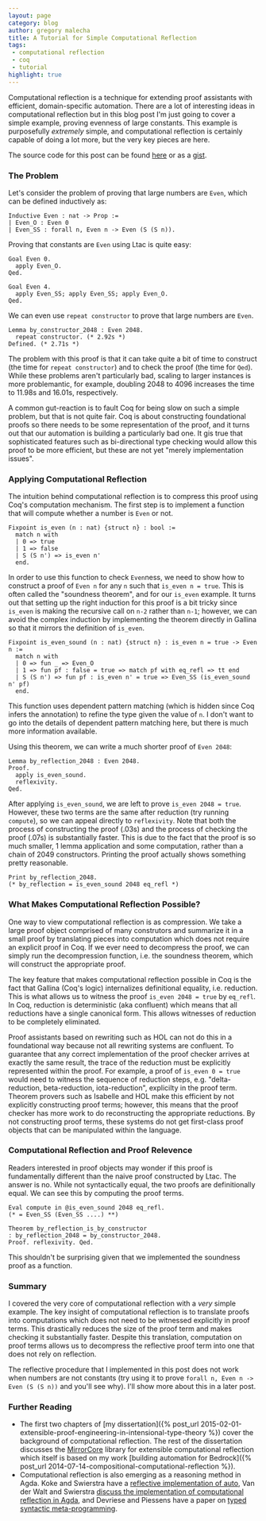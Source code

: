 ```yaml
---
layout: page
category: blog
author: gregory malecha
title: A Tutorial for Simple Computational Reflection
tags:
 - computational reflection
 - coq
 - tutorial
highlight: true
---
```


Computational reflection is a technique for extending proof assistants with efficient, domain-specific automation. There are a lot of interesting ideas in computational reflection but in this blog post I'm just going to cover a simple example, proving evenness of large constants. This example is purposefully *extremely* simple, and computational reflection is certainly capable of doing a lot more, but the very key pieces are here.


The source code for this post can be found [here](/assets/blog/computational-reflection-example/even_refl.v) or as a [gist](https://gist.github.com/gmalecha/46542774bfcc722b7c26#file-even_refl-v).

### The Problem ###

Let's consider the problem of proving that large numbers are ```Even```, which can be defined inductively as:

```coq
Inductive Even : nat -> Prop :=
| Even_O : Even 0
| Even_SS : forall n, Even n -> Even (S (S n)).
```

Proving that constants are ```Even``` using Ltac is quite easy:

```coq
Goal Even 0.
  apply Even_O.
Qed.

Goal Even 4.
  apply Even_SS; apply Even_SS; apply Even_O.
Qed.
```

We can even use ```repeat constructor``` to prove that large numbers are ```Even```.

```coq
Lemma by_constructor_2048 : Even 2048.
  repeat constructor. (* 2.92s *)
Defined. (* 2.71s *)
```

The problem with this proof is that it can take quite a bit of time to construct (the time for ```repeat constructor```) and to check the proof (the time for ```Qed```). While these problems aren't particularly bad, scaling to larger instances is more problemantic, for example, doubling 2048 to 4096 increases the time to 11.98s and 16.01s, respectively. 

A common gut-reaction is to fault Coq for being slow on such a simple problem, but that is not quite fair. Coq is about constructing foundational proofs so there needs to be some representation of the proof, and it turns out that our automation is building a particularly bad one. It gis true that sophisticated features such as bi-directional type checking would allow this proof to be more efficient, but these are not yet "merely implementation issues".

### Applying Computational Reflection ###

The intuition behind computational reflection is to compress this proof using Coq's computation mechanism. The first step is to implement a function that will compute whether a number is ```Even``` or not.

```coq
Fixpoint is_even (n : nat) {struct n} : bool :=
  match n with
  | 0 => true
  | 1 => false
  | S (S n') => is_even n'
  end.
```

In order to use this function to check ```Even```ness, we need to show how to construct a proof of ```Even n``` for any ```n``` such that ```is_even n = true```. This is often called the "soundness theorem", and for our ```is_even``` example. It turns out that setting up the right induction for this proof is a bit tricky since ```is_even``` is making the recursive call on ```n-2``` rather than ```n-1```; however, we can avoid the complex induction by implementing the theorem directly in Gallina so that it mirrors the definition of ```is_even```.

```coq
Fixpoint is_even_sound (n : nat) {struct n} : is_even n = true -> Even n :=
  match n with
  | 0 => fun _ => Even_O
  | 1 => fun pf : false = true => match pf with eq_refl => tt end
  | S (S n') => fun pf : is_even n' = true => Even_SS (is_even_sound n' pf)
  end.
```

This function uses dependent pattern matching (which is hidden since Coq infers the annotation) to refine the type given the value of ```n```. I don't want to go into the details of dependent pattern matching here, but there is much more information available.

Using this theorem, we can write a much shorter proof of ```Even 2048```:

```coq
Lemma by_reflection_2048 : Even 2048.
Proof.
  apply is_even_sound.
  reflexivity.
Qed.
```

After applying ```is_even_sound```, we are left to prove ```is_even 2048 = true```. However, these two terms are the same after reduction (try running ```compute```), so we can appeal directly to ```reflexivity```. Note that both the process of constructing the proof (.03s) and the process of checking the proof (.07s) is substantially faster. This is due to the fact that the proof is so much smaller, 1 lemma application and some computation, rather than a chain of 2049 constructors. Printing the proof actually shows something pretty reasonable.

```coq
Print by_reflection_2048.
(* by_reflection = is_even_sound 2048 eq_refl *)
```

### What Makes Computational Reflection Possible? ###

One way to view computational reflection is as compression. We take a large proof object comprised of many construtors and summarize it in a small proof by translating pieces into computation which does not require an explicit proof in Coq. If we ever need to decompress the proof, we can simply run the decompression function, i.e. the soundness theorem, which will construct the appropriate proof.

The key feature that makes computational reflection possible in Coq is the fact that Gallina (Coq's logic) internalizes definitional equality, i.e. reduction. This is what allows us to witness the proof ```is_even 2048 = true``` by ```eq_refl```. In Coq, reduction is deterministic (aka confluent) which means that all reductions have a single canonical form. This allows witnesses of reduction to be completely eliminated.

Proof assistants based on rewriting such as HOL can not do this in a foundational way because not all rewriting systems are confluent. To guarantee that any correct implementation of the proof checker arrives at exactly the same result, the trace of the reduction must be explicitly represented within the proof. For example, a proof of ```is_even 0 = true``` would need to witness the sequence of reduction steps, e.g. "delta-reduction, beta-reduction, iota-reduction", explicilty in the proof term. Theorem provers such as Isabelle and HOL make this efficient by not explicitly constructing proof terms; however, this means that the proof checker has more work to do reconstructing the appropriate reductions. By not constructing proof terms, these systems do not get first-class proof objects that can be manipulated within the language.

### Computational Reflection and Proof Relevence ###

Readers interested in proof objects may wonder if this proof is fundamentally different than the naive proof constructed by Ltac. The answer is no. While not syntactically equal, the two proofs are definitionally equal. We can see this by computing the proof terms.

```coq
Eval compute in @is_even_sound 2048 eq_refl.
(* = Even_SS (Even_SS ....) **)

Theorem by_reflection_is_by_constructor
: by_reflection_2048 = by_constructor_2048.
Proof. reflexivity. Qed.
```

This shouldn't be surprising given that we implemented the soundness proof as a function.

### Summary ###

I covered the very core of computational reflection with a *very* simple example. The key insight of computational reflection is to translate proofs into computations which does not need to be witnessed explicitly in proof terms. This drastically reduces the size of the proof term and makes checking it substantially faster. Despite this translation, computation on proof terms allows us to decompress the reflective proof term into one that does not rely on reflection.

The reflective procedure that I implemented in this post does not work when numbers are not constants (try using it to prove ```forall n, Even n -> Even (S (S n))``` and you'll see why). I'll show more about this in a later post.

### Further Reading ###

 * The first two chapters of [my dissertation]({% post_url 2015-02-01-extensible-proof-engineering-in-intensional-type-theory %}) cover the background of computational reflection. The rest of the dissertation discusses the [MirrorCore](https://github.com/gmalecha/mirror-core) library for extensible computational reflection which itself is based on my work [building automation for Bedrock]({% post_url 2014-07-14-compositional-computational-reflection %}).
 * Computational reflection is also emerging as a reasoning method in Agda. Koke and Swierstra have a [reflective implementation of auto](https://github.com/pepijnkokke/AutoInAgda/), Van der Walt and Swierstra [discuss the implementation of computational reflection in Agda](http://www.staff.science.uu.nl/~swier004/Publications/EngineeringReflection.pdf), and Devriese and Piessens have a paper on [typed syntactic meta-programming](https://lirias.kuleuven.be/bitstream/123456789/404549/1/icfp002-devriese-authorversion.pdf).
